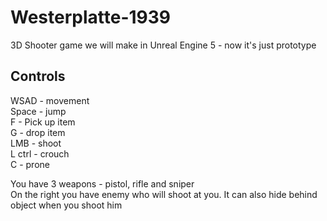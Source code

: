 # Westerplatte-1939
3D Shooter game we will make in Unreal Engine 5 - now it's just prototype

## Controls
WSAD - movement  
Space - jump  
F - Pick up item  
G - drop item  
LMB - shoot  
L ctrl - crouch  
C - prone  
  
You have 3 weapons - pistol, rifle and sniper  
On the right you have enemy who will shoot at you. It can also hide behind object when you shoot him

